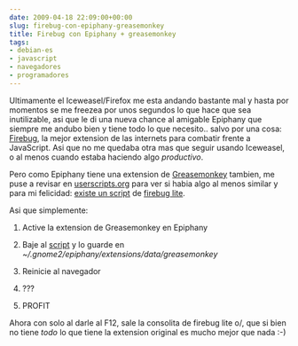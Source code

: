 ```yaml
---  
date: 2009-04-18 22:09:00+00:00  
slug: firebug-con-epiphany-greasemonkey  
title: Firebug con Epiphany + greasemonkey  
tags:  
- debian-es  
- javascript  
- navegadores  
- programadores  
---  
```

  
Ultimamente el Iceweasel/Firefox me esta andando bastante mal y hasta por momentos se me freezea por unos segundos lo que hace que sea inutilizable, asi que le di una nueva chance al amigable Epiphany que siempre me andubo bien y tiene todo lo que necesito.. salvo por una cosa: [Firebug](http://getfirebug.com/), la mejor extension de las internets para combatir frente a JavaScript. Asi que no me quedaba otra mas que seguir usando Iceweasel, o al menos cuando estaba haciendo algo _productivo_.     
  
  
Pero como Epiphany tiene una extension de [Greasemonkey](http://www.greasespot.net/) tambien, me puse a revisar en [userscripts.org](http://http://www.greasespot.net/) para ver si habia algo al menos similar y para mi felicidad: [existe un script](http://getfirebug.com/lite.html) de [firebug lite](http://getfirebug.com/lite.html).     
  
Asi que simplemente:     
  
1. Active la extension de Greasemonkey en Epiphany     
  
2. Baje al [script](http://userscripts.org/scripts/show/8291) y lo guarde en _~/.gnome2/epiphany/extensions/data/greasemonkey_     
  
3. Reinicie al navegador     
  
4. ???     
  
5. PROFIT    
  
  
  
Ahora con solo al darle al F12, sale la consolita de firebug lite o/, que si bien no tiene _todo_ lo que tiene la extension original es mucho mejor que nada :-)  

